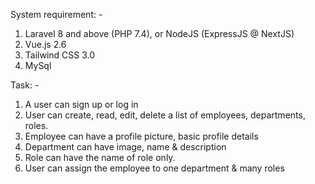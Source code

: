 System requirement: -

1. Laravel 8 and above (PHP 7.4), or NodeJS (ExpressJS @ NextJS)
2. Vue.js 2.6
3. Tailwind CSS 3.0
4. MySql

Task: -

1. A user can sign up or log in
2. User can create, read, edit, delete a list of employees, departments, roles.
3. Employee can have a profile picture, basic profile details
4. Department can have image, name & description
5. Role can have the name of role only.
6. User can assign the employee to one department & many roles